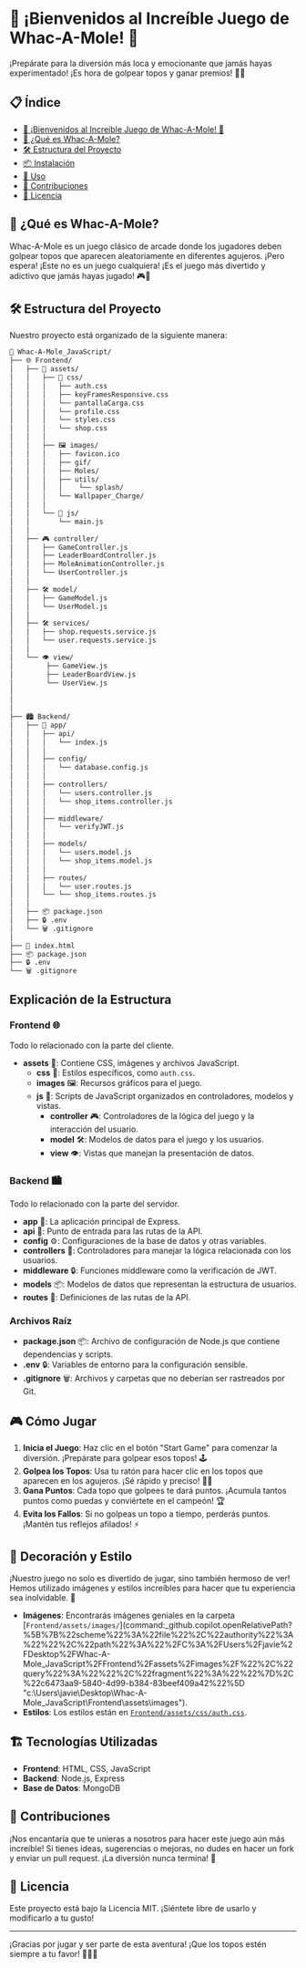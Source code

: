 # 🎉 ¡Bienvenidos al Increíble Juego de Whac-A-Mole! 🎉

¡Prepárate para la diversión más loca y emocionante que jamás hayas experimentado! ¡Es hora de golpear topos y ganar premios! 🥳🎁

## 📋 Índice
- [🎉 ¡Bienvenidos al Increíble Juego de Whac-A-Mole! 🎉](#-bienvenidos-al-increíble-juego-de-whac-a-mole-)
- [🚀 ¿Qué es Whac-A-Mole?](#-qué-es-whac-a-mole)
- [🛠️ Estructura del Proyecto](#️-estructura-del-proyecto)
- [📦 Instalación](#-instalación)
- [🚀 Uso](#-uso)
- [🤝 Contribuciones](#-contribuciones)
- [📄 Licencia](#-licencia)

## 🚀 ¿Qué es Whac-A-Mole?

Whac-A-Mole es un juego clásico de arcade donde los jugadores deben golpear topos que aparecen aleatoriamente en diferentes agujeros. ¡Pero espera! ¡Este no es un juego cualquiera! ¡Es el juego más divertido y adictivo que jamás hayas jugado! 🎮🎉

## 🛠️ Estructura del Proyecto

Nuestro proyecto está organizado de la siguiente manera:

```sh
🐾 Whac-A-Mole_JavaScript/
├── 🌐 Frontend/
│   ├── 🎨 assets/
│   │   ├── 🌈 css/
│   │   │   ├── auth.css
│   │   │   ├── keyFramesResponsive.css
│   │   │   └── pantallaCarga.css
│   │   │   └── profile.css
│   │   │   └── styles.css
│   │   │   └── shop.css
│   │   │
│   │   ├── 🖼 images/
│   │   │   ├── favicon.ico
│   │   │   ├── gif/
│   │   │   ├── Moles/
│   │   │   ├── utils/
│   │   │   │    └── splash/
│   │   │   └── Wallpaper_Charge/
│   │   │
│   │   └── 📜 js/
│   │       └── main.js
│   │   
│   ├── 🎮 controller/
│   │   ├── GameController.js
│   │   ├── LeaderBoardController.js
│   │   ├── MoleAnimationController.js
│   │   └── UserController.js
│   │   
│   ├── 🛠 model/
│   │   ├── GameModel.js
│   │   └── UserModel.js
│   │   
│   ├── 🛠 services/
│   │   ├── shop.requests.service.js
│   │   └── user.requests.service.js
│   │   
│   └── 👁️ view/
│        ├── GameView.js
│        ├── LeaderBoardView.js
│        └── UserView.js
│    
│   
│
├── 🏙 Backend/
│   ├── 🔧 app/
│   │   ├── api/
│   │   │   └── index.js
│   │   │
│   │   ├── config/
│   │   │   └── database.config.js
│   │   │
│   │   ├── controllers/
│   │   │   └── users.controller.js
│   │   │   └── shop_items.controller.js
│   │   │
│   │   ├── middleware/
│   │   │   └── verifyJWT.js
│   │   │
│   │   ├── models/
│   │   │   └── users.model.js
│   │   │   └── shop_items.model.js
│   │   │
│   │   ├── routes/
│   │   │   └── user.routes.js
│   │   └── └── shop_items.routes.js
│   │   
│   ├── 📦 package.json
│   ├── 🔒 .env
│   └── 🗑️ .gitignore
│
├── 📝 index.html
├── 📦 package.json
├── 🔒 .env
└── 🗑️ .gitignore


```
## Explicación de la Estructura

### Frontend 🌐
Todo lo relacionado con la parte del cliente.
- **assets** 🎨: Contiene CSS, imágenes y archivos JavaScript.
  - **css** 🌈: Estilos específicos, como `auth.css`.
  - **images** 🖼: Recursos gráficos para el juego.
  - **js** 📜: Scripts de JavaScript organizados en controladores, modelos y vistas.
    - **controller** 🎮: Controladores de la lógica del juego y la interacción del usuario.
    - **model** 🛠: Modelos de datos para el juego y los usuarios.
    - **view** 👁️: Vistas que manejan la presentación de datos.

### Backend 🏙
Todo lo relacionado con la parte del servidor.
- **app** 🔧: La aplicación principal de Express.
- **api** 🔌: Punto de entrada para las rutas de la API.
- **config** ⚙️: Configuraciones de la base de datos y otras variables.
- **controllers** 📁: Controladores para manejar la lógica relacionada con los usuarios.
- **middleware** 🔒: Funciones middleware como la verificación de JWT.
- **models** 📦: Modelos de datos que representan la estructura de usuarios.
- **routes** 📑: Definiciones de las rutas de la API.

### Archivos Raíz
- **package.json** 📦: Archivo de configuración de Node.js que contiene dependencias y scripts.
- **.env** 🔒: Variables de entorno para la configuración sensible.
- **.gitignore** 🗑️: Archivos y carpetas que no deberían ser rastreados por Git.


## 🎮 Cómo Jugar

1. **Inicia el Juego**: Haz clic en el botón "Start Game" para comenzar la diversión. ¡Prepárate para golpear esos topos! 🕹️
2. **Golpea los Topos**: Usa tu ratón para hacer clic en los topos que aparecen en los agujeros. ¡Sé rápido y preciso! 🐹🔨
3. **Gana Puntos**: Cada topo que golpees te dará puntos. ¡Acumula tantos puntos como puedas y conviértete en el campeón! 🏆
4. **Evita los Fallos**: Si no golpeas un topo a tiempo, perderás puntos. ¡Mantén tus reflejos afilados! ⚡

## 🎨 Decoración y Estilo

¡Nuestro juego no solo es divertido de jugar, sino también hermoso de ver! Hemos utilizado imágenes y estilos increíbles para hacer que tu experiencia sea inolvidable. 🌟

- **Imágenes**: Encontrarás imágenes geniales en la carpeta [`Frontend/assets/images/`](command:_github.copilot.openRelativePath?%5B%7B%22scheme%22%3A%22file%22%2C%22authority%22%3A%22%22%2C%22path%22%3A%22%2FC%3A%2FUsers%2Fjavie%2FDesktop%2FWhac-A-Mole_JavaScript%2FFrontend%2Fassets%2Fimages%2F%22%2C%22query%22%3A%22%22%2C%22fragment%22%3A%22%22%7D%2C%22c6473aa9-5840-4d99-b384-83beef409a42%22%5D "c:\Users\javie\Desktop\Whac-A-Mole_JavaScript\Frontend\assets\images\").
- **Estilos**: Los estilos están en [`Frontend/assets/css/auth.css`](command:_github.copilot.openRelativePath?%5B%7B%22scheme%22%3A%22file%22%2C%22authority%22%3A%22%22%2C%22path%22%3A%22%2FC%3A%2FUsers%2Fjavie%2FDesktop%2FWhac-A-Mole_JavaScript%2FFrontend%2Fassets%2Fcss%2Fauth.css%22%2C%22query%22%3A%22%22%2C%22fragment%22%3A%22%22%7D%2C%22c6473aa9-5840-4d99-b384-83beef409a42%22%5D "c:\Users\javie\Desktop\Whac-A-Mole_JavaScript\Frontend\assets\css\auth.css").

## 🏗️ Tecnologías Utilizadas

- **Frontend**: HTML, CSS, JavaScript
- **Backend**: Node.js, Express
- **Base de Datos**: MongoDB

## 🤝 Contribuciones

¡Nos encantaría que te unieras a nosotros para hacer este juego aún más increíble! Si tienes ideas, sugerencias o mejoras, no dudes en hacer un fork y enviar un pull request. ¡La diversión nunca termina! 🎉

## 📜 Licencia

Este proyecto está bajo la Licencia MIT. ¡Siéntete libre de usarlo y modificarlo a tu gusto!

---

¡Gracias por jugar y ser parte de esta aventura! ¡Que los topos estén siempre a tu favor! 🐹🔨🎉
